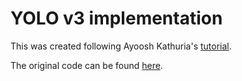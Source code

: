 # YOLO v3 implementation

This was created following Ayoosh Kathuria's [tutorial](https://blog.paperspace.com/how-to-implement-a-yolo-v3-object-detector-from-scratch-in-pytorch-part-2/).

The original code can be found [here](https://github.com/ayooshkathuria/YOLO_v3_tutorial_from_scratch).
